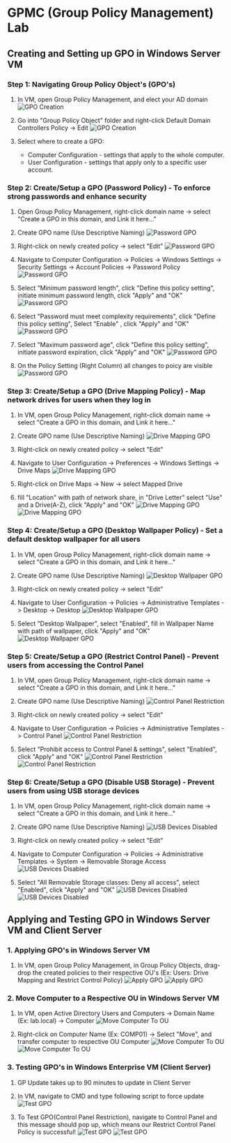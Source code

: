 # GPMC (Group Policy Management) Lab

## Creating and Setting up GPO in Windows Server VM

### Step 1: Navigating Group Policy Object's (GPO's)

1. In VM, open Group Policy Management, and elect your AD domain
![GPO Creation](../docs/screenshots/gpo-creation.png)

2. Go into "Group Policy Object" folder and right-click Default Domain Controllers Policy -> Edit
![GPO Creation](../docs/screenshots/gpo-creation-2.png)

3. Select where to create a GPO:
    - Computer Configuration - settings that apply to the whole computer.
    - User Configuration - settings that apply only to a specific user account.

### Step 2: Create/Setup a GPO (Password Policy) - To enforce strong passwords and enhance security

1. Open Group Policy Management, right-click domain name -> select "Create a GPO in this domain, and Link it here..."
2. Create GPO name (Use Descriptive Naming)
![Password GPO](../docs/screenshots/password-gpo.png)

3. Right-click on newly created policy -> select "Edit"
![Password GPO](../docs/screenshots/password-gpo-2.png)

4. Navigate to Computer Configuration -> Policies -> Windows Settings -> Security Settings -> Account Policies -> Password Policy 
![Password GPO](../docs/screenshots/password-gpo-3.png)

5. Select "Minimum password length", click "Define this policy setting", initiate minimum password length, click "Apply" and  "OK"
![Password GPO](../docs/screenshots/password-gpo-4.png)

6. Select "Password must meet complexity requirements", click "Define this policy setting", Select "Enable" , click "Apply" and  "OK"
![Password GPO](../docs/screenshots/password-gpo-5.png)

7. Select "Maximum password age", click "Define this policy setting", initiate password expiration, click "Apply" and  "OK"
![Password GPO](../docs/screenshots/password-gpo-6.png)

8. On the Policy Setting (Right Column) all changes to poicy are visible
![Password GPO](../docs/screenshots/password-gpo-7.png)

### Step 3: Create/Setup a GPO (Drive Mapping Policy) - Map network drives for users when they log in

1. In VM, open Group Policy Management, right-click domain name -> select "Create a GPO in this domain, and Link it here..."
2. Create GPO name (Use Descriptive Naming)
![Drive Mapping GPO](../docs/screenshots/drive-mapping-gpo.png)

3. Right-click on newly created policy -> select "Edit"

4. Navigate to User Configuration -> Preferences -> Windows Settings -> Drive Maps
![Drive Mapping GPO](../docs/screenshots/drive-mapping-gpo-2.png)

5. Right-click on Drive Maps -> New -> select Mapped Drive

6. fill "Location" with path of network share, in "Drive Letter" select "Use" and a Drive(A-Z), click "Apply" and "OK"
![Drive Mapping GPO](../docs/screenshots/drive-mapping-gpo-3.png)
![Drive Mapping GPO](../docs/screenshots/drive-mapping-gpo-4.png)

### Step 4: Create/Setup a GPO (Desktop Wallpaper Policy) - Set a default desktop wallpaper for all users

1. In VM, open Group Policy Management, right-click domain name -> select "Create a GPO in this domain, and Link it here..."
2. Create GPO name (Use Descriptive Naming)
![Desktop Wallpaper GPO](../docs/screenshots/desktop-wallpaper-gpo.png)

3. Right-click on newly created policy -> select "Edit"

4. Navigate to User Configuration -> Policies -> Administrative Templates -> Desktop -> Desktop
![Desktop Wallpaper GPO](../docs/screenshots/desktop-wallpaper-gpo-2.png)

5. Select "Desktop Wallpaper", select "Enabled", fill in Wallpaper Name with path of wallpaper, click "Apply" and "OK"
![Desktop Wallpaper GPO](../docs/screenshots/desktop-wallpaper-gpo-3.png)

### Step 5: Create/Setup a GPO (Restrict Control Panel) - Prevent users from accessing the Control Panel 

1. In VM, open Group Policy Management, right-click domain name -> select "Create a GPO in this domain, and Link it here..."
2. Create GPO name (Use Descriptive Naming)
![Control Panel Restriction](../docs/screenshots/restrict-control-panel-gpo.png)

3. Right-click on newly created policy -> select "Edit"

4. Navigate to User Configuration -> Policies -> Administrative Templates -> Control Panel
![Control Panel Restriction](../docs/screenshots/restrict-control-panel-gpo-2.png)

5. Select "Prohibit access to Control Panel & settings", select "Enabled", click "Apply" and "OK"
![Control Panel Restriction](../docs/screenshots/restrict-control-panel-gpo-3.png)
![Control Panel Restriction](../docs/screenshots/restrict-control-panel-gpo-4.png)

### Step 6: Create/Setup a GPO (Disable USB Storage) - Prevent users from using USB storage devices

1. In VM, open Group Policy Management, right-click domain name -> select "Create a GPO in this domain, and Link it here..."
2. Create GPO name (Use Descriptive Naming)
![USB Devices Disabled](../docs/screenshots/disable-usb-devices-gpo.png)

3. Right-click on newly created policy -> select "Edit"

4. Navigate to Computer Configuration -> Policies -> Administrative Templates -> System -> Removable Storage Access
![USB Devices Disabled](../docs/screenshots/disable-usb-devices-gpo-2.png)

5. Select "All Removable Storage classes: Deny all access", select "Enabled", click "Apply" and "OK"
![USB Devices Disabled](../docs/screenshots/disable-usb-devices-gpo-3.png)
![USB Devices Disabled](../docs/screenshots/disable-usb-devices-gpo-4.png)

## Applying and Testing GPO in Windows Server VM and Client Server

### 1. Applying GPO's in Windows Server VM

1. In VM, open Group Policy Management, in Group Policy Objects, drag-drop the created policies to their respective OU's (Ex: Users: Drive Mapping and Restrict Control Policy)
![Apply GPO](../docs/screenshots/apply-gpo.png)
![Apply GPO](../docs/screenshots/apply-gpo-2.png)

### 2. Move Computer to a Respective OU in Windows Server VM

1. In VM, open Active Directory Users and Computers -> Domain Name (Ex: lab.local) -> Computer
![Move Computer To OU](../docs/screenshots/move-comp.png)

2. Right-click on Computer Name (Ex: COMP01) -> Select "Move", and transfer computer to respective OU Computer
![Move Computer To OU](../docs/screenshots/move-comp-2.png)
![Move Computer To OU](../docs/screenshots/move-comp-3.png)

### 3. Testing GPO's in Windows Enterprise VM (Client Server)

1. GP Update takes up to 90 minutes to update in Client Server
2. In VM, navigate to CMD and type following script to force update
![Test GPO](../docs/screenshots/test-gpo.png)

3. To Test GPO(Control Panel Restriction), navigate to Control Panel and this message should pop up, which means our Restrict Control Panel Policy is successful!
![Test GPO](../docs/screenshots/test-gpo-2.png)
![Test GPO](../docs/screenshots/test-gpo-3.png)
